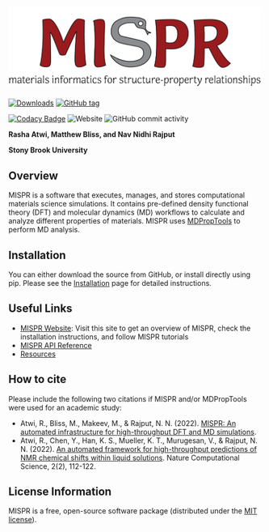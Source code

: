 # <img alt="mispr" src="docs/logo.png" width="500">

[![Downloads](https://pepy.tech/badge/mispr)](https://pepy.tech/project/mispr)
[![GitHub tag](https://img.shields.io/github/tag/molmd/mispr)](https://GitHub.com/molmd/mispr/tags/)

[![Codacy Badge](https://app.codacy.com/project/badge/Grade/8c047110974a42af9baed409664d2547)](https://www.codacy.com/gh/molmd/mispr/dashboard?utm_source=github.com&amp;utm_medium=referral&amp;utm_content=molmd/mispr&amp;utm_campaign=Badge_Grade)
![Website](https://img.shields.io/website?down_message=down&label=mispr%20website&up_message=up&url=https%3A%2F%2Fmolmd.github.io%2Fmispr%2F)
![GitHub commit activity](https://img.shields.io/github/commit-activity/m/molmd/mispr)

**Rasha Atwi, Matthew Bliss, and Nav Nidhi Rajput**

**Stony Brook University**

## Overview 
MISPR is a software that executes, manages, and stores computational materials science 
simulations. It contains pre-defined density functional theory (DFT) and molecular dynamics (MD) workflows to calculate and analyze different 
properties of materials. MISPR uses [MDPropTools](https://github.com/molmd/mdproptools) to perform MD analysis.

## Installation
You can either download the source from GitHub, or install directly using pip. 
Please see the [Installation](https://molmd.github.io/mispr/html/installation/index.html) page for detailed instructions.

## Useful Links
- [MISPR Website](https://molmd.github.io/mispr/): Visit this site to get an overview of MISPR, check the installation instructions, and follow MISPR tutorials
- [MISPR API Reference](https://molmd.github.io/mispr/html/py-modindex.html)
- [Resources](https://molmd.github.io/mispr/html/resources/resources.html)

## How to cite
Please include the following two citations if MISPR and/or MDPropTools were used for an academic study:
- Atwi, R., Bliss, M., Makeev, M., & Rajput, N. N. (2022). [MISPR: An automated infrastructure for high-throughput DFT and MD simulations](https://doi.org/10.21203/rs.3.rs-1459580/v2). 
- Atwi, R., Chen, Y., Han, K. S., Mueller, K. T., Murugesan, V., & Rajput, N. N. (2022). 
[An automated framework for high-throughput predictions of NMR chemical shifts within liquid solutions](https://doi.org/10.1038/s43588-022-00200-9). 
Nature Computational Science, 2(2), 112-122.

## License Information
MISPR is a free, open-source software package (distributed under the [MIT license](https://github.com/molmd/mispr/blob/master/LICENSE)).
